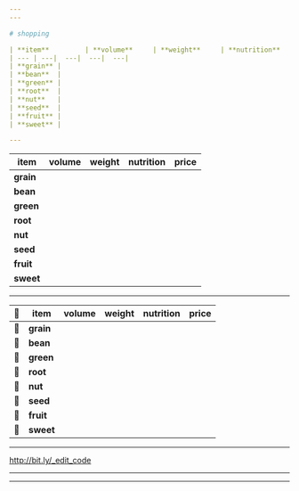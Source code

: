 ```yaml
---
---

# shopping

| **item**         | **volume**     | **weight**     | **nutrition**     | **price**     |
| --- | ---|  ---|  ---|  ---| 
| **grain** |       
| **bean**  |       
| **green** |     
| **root**  |       
| **nut**   |    
| **seed**  |       
| **fruit** |      
| **sweet** |     

---
```


| **item**         | **volume**     | **weight**     | **nutrition**     | **price**     |
| --- | ---|  ---|  ---|  ---| 
| **grain**         |       |       |       |       | 
| **bean**          |       |       |       |       |
| **green**         |       |       |       |       |
| **root**          |       |       |       |       |
| **nut**           |       |       |       |       |
| **seed**          |       |       |       |       |
| **fruit**         |       |       |       |       |
| **sweet**         |       |       |       |       |

---

| :sunrise: | **item** | **volume** | **weight** | **nutrition** | **price**     |
| --- | --- | ---|  ---|  ---|  ---| 
| :rice: | **grain**         |       |       |       |       | 
| :cookie: | **bean**        |       |       |       |       |
| :herb: | **green**         |       |       |       |       |
| :sweet_potato: | **root**  |       |       |       |       |
| :chestnut: | **nut**       |       |       |       |       |
| :corn: | **seed**          |       |       |       |       |
| :apple: | **fruit**        |       |       |       |       |
| :maple_leaf: | **sweet**   |       |       |       |       |

---

http://bit.ly/_edit_code

---
---
